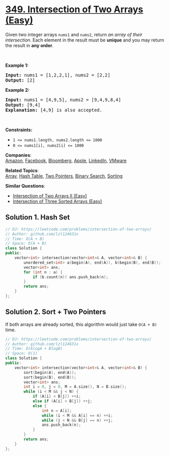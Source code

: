 # [349. Intersection of Two Arrays (Easy)](https://leetcode.com/problems/intersection-of-two-arrays/)

<p>Given two integer arrays <code>nums1</code> and <code>nums2</code>, return <em>an array of their intersection</em>. Each element in the result must be <strong>unique</strong> and you may return the result in <strong>any order</strong>.</p>

<p>&nbsp;</p>
<p><strong>Example 1:</strong></p>

<pre><strong>Input:</strong> nums1 = [1,2,2,1], nums2 = [2,2]
<strong>Output:</strong> [2]
</pre>

<p><strong>Example 2:</strong></p>

<pre><strong>Input:</strong> nums1 = [4,9,5], nums2 = [9,4,9,8,4]
<strong>Output:</strong> [9,4]
<strong>Explanation:</strong> [4,9] is also accepted.
</pre>

<p>&nbsp;</p>
<p><strong>Constraints:</strong></p>

<ul>
	<li><code>1 &lt;= nums1.length, nums2.length &lt;= 1000</code></li>
	<li><code>0 &lt;= nums1[i], nums2[i] &lt;= 1000</code></li>
</ul>


**Companies**:  
[Amazon](https://leetcode.com/company/amazon), [Facebook](https://leetcode.com/company/facebook), [Bloomberg](https://leetcode.com/company/bloomberg), [Apple](https://leetcode.com/company/apple), [LinkedIn](https://leetcode.com/company/linkedin), [VMware](https://leetcode.com/company/vmware)

**Related Topics**:  
[Array](https://leetcode.com/tag/array/), [Hash Table](https://leetcode.com/tag/hash-table/), [Two Pointers](https://leetcode.com/tag/two-pointers/), [Binary Search](https://leetcode.com/tag/binary-search/), [Sorting](https://leetcode.com/tag/sorting/)

**Similar Questions**:
* [Intersection of Two Arrays II (Easy)](https://leetcode.com/problems/intersection-of-two-arrays-ii/)
* [Intersection of Three Sorted Arrays (Easy)](https://leetcode.com/problems/intersection-of-three-sorted-arrays/)

## Solution 1. Hash Set

```cpp
// OJ: https://leetcode.com/problems/intersection-of-two-arrays/
// Author: github.com/lzl124631x
// Time: O(A + B)
// Space: O(A + B)
class Solution {
public:
    vector<int> intersection(vector<int>& A, vector<int>& B) {
        unordered_set<int> a(begin(A), end(A)), b(begin(B), end(B));
        vector<int> ans;
        for (int n : a) {
            if (b.count(n)) ans.push_back(n);
        }
        return ans;
    }
};
```

## Solution 2. Sort + Two Pointers

If both arrays are already sorted, this algorithm would just take `O(A + B)` time.

```cpp
// OJ: https://leetcode.com/problems/intersection-of-two-arrays/
// Author: github.com/lzl124631x
// Time: O(AlogA + BlogB)
// Space: O(1)
class Solution {
public:
    vector<int> intersection(vector<int>& A, vector<int>& B) {
        sort(begin(A), end(A));
        sort(begin(B), end(B));
        vector<int> ans;
        int i = 0, j = 0, M = A.size(), N = B.size();
        while (i < M && j < N) {
            if (A[i] < B[j]) ++i;
            else if (A[i] > B[j]) ++j;
            else {
                int n = A[i];
                while (i < M && A[i] == n) ++i;
                while (j < N && B[j] == n) ++j;
                ans.push_back(n);
            }
        }
        return ans;
    }
};
```